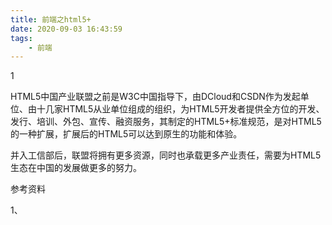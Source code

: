 ```yaml
---
title: 前端之html5+
date: 2020-09-03 16:43:59
tags:
	- 前端
---
```


1

HTML5中国产业联盟之前是W3C中国指导下，由DCloud和CSDN作为发起单位、由十几家HTML5从业单位组成的组织，为HTML5开发者提供全方位的开发、发行、培训、外包、宣传、融资服务，其制定的HTML5+标准规范，是对HTML5的一种扩展，扩展后的HTML5可以达到原生的功能和体验。

并入工信部后，联盟将拥有更多资源，同时也承载更多产业责任，需要为HTML5生态在中国的发展做更多的努力。

参考资料

1、

